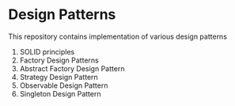 # Design Patterns

This repository contains implementation of various design patterns

1. SOLID principles
2. Factory Design Patterns
3. Abstract Factory Design Pattern
4. Strategy Design Pattern
5. Observable Design Pattern
6. Singleton Design Pattern
